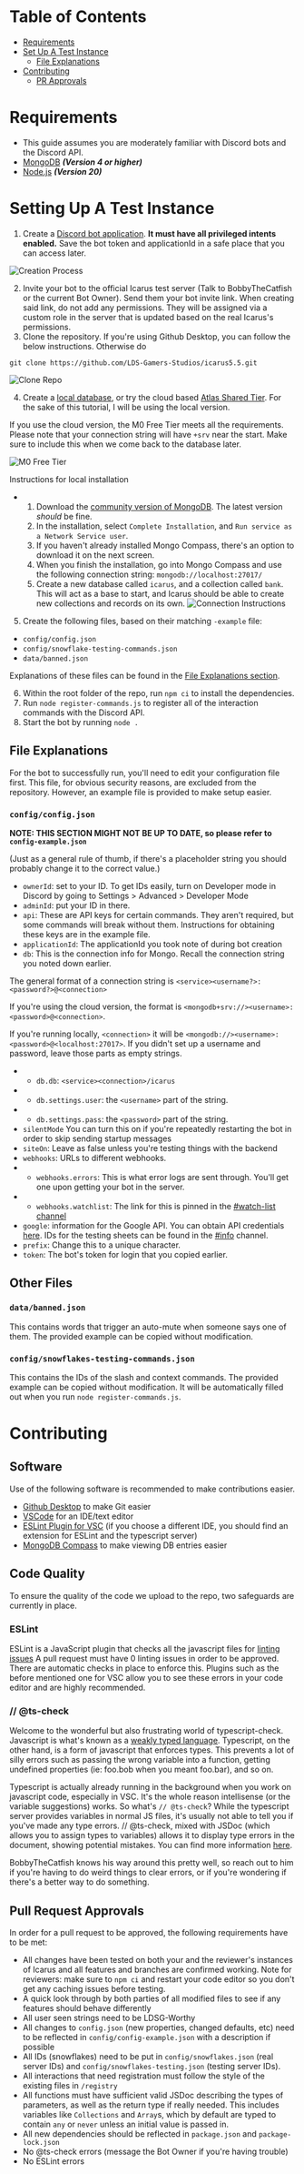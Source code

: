 # Table of Contents
- [Requirements](#requirements)
- [Set Up A Test Instance](#setting-up-a-test-instance)
    - [File Explanations](#file-explanations)
- [Contributing](#contributing)
    - [PR Approvals](#pull-request-approvals)

# Requirements
- This guide assumes you are moderately familiar with Discord bots and the Discord API.
- [MongoDB](https://www.mongodb.com/) ***(Version 4 or higher)***
- [Node.js](https://nodejs.org/en/download) ***(Version 20)***

# Setting Up A Test Instance
1. Create a [Discord bot application](https://discord.com/developers/applications). **It must have all privileged intents enabled.** Save the bot token and applicationId in a safe place that you can access later.

![Creation Process](https://github.com/LDS-Gamers-Studios/icarus5.5/blob/main/docs/createbot.png?raw=true)

2. Invite your bot to the official Icarus test server (Talk to BobbyTheCatfish or the current Bot Owner). Send them your bot invite link. When creating said link, do not add any permissions. They will be assigned via a custom role in the server that is updated based on the real Icarus's permissions. 
3. Clone the repository. If you're using Github Desktop, you can follow the below instructions. Otherwise do
```
git clone https://github.com/LDS-Gamers-Studios/icarus5.5.git
```

![Clone Repo](https://github.com/LDS-Gamers-Studios/icarus5.5/blob/main/docs/clonerepo.png?raw=true)

4. Create a [local database](https://www.mongodb.com/try/download/community), or try the cloud based [Atlas Shared Tier](https://www.mongodb.com/cloud/atlas/register). For the sake of this tutorial, I will be using the local version.

If you use the cloud version, the M0 Free Tier meets all the requirements. Please note that your connection string will have `+srv` near the start. Make sure to include this when we come back to the database later.

![M0 Free Tier](https://github.com/LDS-Gamers-Studios/icarus5.5/blob/main/docs/mzero.png?raw=true)

Instructions for local installation
-   1. Download the [community version of MongoDB](https://www.mongodb.com/try/download/community#:~:text=Package-,Download,-Copy%20link). The latest version *should* be fine.
    2. In the installation, select `Complete Installation`, and `Run service as a Network Service user`.
    3. If you haven't already installed Mongo Compass, there's an option to download it on the next screen.
    4. When you finish the installation, go into Mongo Compass and use the following connection string: `mongodb://localhost:27017/`
    5. Create a new database called `icarus`, and a collection called `bank`. This will act as a base to start, and Icarus should be able to create new collections and records on its own.
    ![Connection Instructions](./docs/mongoconnection.jpg)
5. Create the following files, based on their matching `-example` file:
- `config/config.json`
- `config/snowflake-testing-commands.json`
- `data/banned.json`

Explanations of these files can be found in the [File Explanations section](#file-explanations).

6. Within the root folder of the repo, run `npm ci` to install the dependencies.
7. Run `node register-commands.js` to register all of the interaction commands with the Discord API.
8. Start the bot by running `node .`

## File Explanations
For the bot to successfully run, you'll need to edit your configuration file first. This file, for obvious security reasons, are excluded from the repository. However, an example file is provided to make setup easier.

### `config/config.json`

**NOTE: THIS SECTION MIGHT NOT BE UP TO DATE, so please refer to `config-example.json`**

(Just as a general rule of thumb, if there's a placeholder string you should probably change it to the correct value.)
- `ownerId`: set to your ID. To get IDs easily, turn on Developer mode in Discord by going to Settings > Advanced > Developer Mode
- `adminId`: put your ID in there.
- `api`: These are API keys for certain commands. They aren't required, but some commands will break without them. Instructions for obtaining these keys are in the example file.
- `applicationId`: The applicationId you took note of during bot creation
- `db`: This is the connection info for Mongo. Recall the connection string you noted down earlier.

The general format of a connection string is `<service><username?>:<password?>@<connection>`

If you're using the cloud version, the format is `<mongodb+srv://><username>:<password>@<connection>`.

If you're running locally, `<connection>` it will be `<mongodb://><username>:<password>@<localhost:27017>`. If you didn't set up a username and password, leave those parts as empty strings.
- - `db.db`: `<service><connection>/icarus`
- - `db.settings.user`: the `<username>` part of the string.
- - `db.settings.pass`: the `<password>` part of the string.
- `silentMode` You can turn this on if you're repeatedly restarting the bot in order to skip sending startup messages
- `siteOn`: Leave as false unless you're testing things with the backend
- `webhooks`: URLs to different webhooks.
- - `webhooks.errors`: This is what error logs are sent through. You'll get one upon getting your bot in the server.
- - `webhooks.watchlist`: The link for this is pinned in the [#watch-list channel](https://discord.com/channels/1207046241540640798)
- `google`: information for the Google API. You can obtain API credentials [here](https://console.cloud.google.com/apis/library/sheets.googleapis.com). IDs for the testing sheets can be found in the [#info](https://discord.com/channels/1207041599608061962) channel.
- `prefix`: Change this to a unique character.
- `token`: The bot's token for login that you copied earlier.

## Other Files
### `data/banned.json`
This contains words that trigger an auto-mute when someone says one of them. The provided example can be copied without modification.

### `config/snowflakes-testing-commands.json`
This contains the IDs of the slash and context commands. The provided example can be copied without modification. It will be automatically filled out when you run `node register-commands.js`.

# Contributing

## Software
Use of the following software is recommended to make contributions easier.
- [Github Desktop](https://desktop.github.com/) to make Git easier
- [VSCode](https://code.visualstudio.com/) for an IDE/text editor
- [ESLint Plugin for VSC](https://marketplace.visualstudio.com/items?itemName=dbaeumer.vscode-eslint) (if you choose a different IDE, you should find an extension for ESLint and the typescript server)
- [MongoDB Compass](https://www.mongodb.com/products/tools/compass) to make viewing DB entries easier

## Code Quality
To ensure the quality of the code we upload to the repo, two safeguards are currently in place.

### ESLint
ESLint is a JavaScript plugin that checks all the javascript files for [linting issues](https://stackoverflow.com/a/30339671)
A pull request must have 0 linting issues in order to be approved. There are automatic checks in place to enforce this. Plugins such as the before mentioned one for VSC allow you to see these errors in your code editor and are highly recommended.

### // @ts-check
Welcome to the wonderful but also frustrating world of typescript-check. Javascript is what's known as a [weakly  typed language](https://www.linkedin.com/advice/0/what-difference-between-strongly-weakly-typed-eqwlc#:~:text=Sign%20in-,Last%20updated%20on%20Mar%2019%2C%202024,What%20is%20weak%20typing%3F,-Weak%20typing%20means). Typescript, on the other hand, is a form of javascript that enforces types. This prevents a lot of silly errors such as passing the wrong variable into a function, getting undefined properties (ie: foo.bob when you meant foo.bar), and so on. 

Typescript is actually already running in the background when you work on javascript code, especially in VSC. It's the whole reason intellisense (or the variable suggestions) works. So what's `// @ts-check`? While the typescript server provides variables in normal JS files, it's usually not able to tell you if you've made any type errors. // @ts-check, mixed with JSDoc (which allows you to assign types to variables) allows it to display type errors in the document, showing potential mistakes. You can find more information [here](https://www.typescriptlang.org/docs/handbook/intro-to-js-ts.html).

BobbyTheCatfish knows his way around this pretty well, so reach out to him if you're having to do weird things to clear errors, or if you're wondering if there's a better way to do something.

## Pull Request Approvals
In order for a pull request to be approved, the following requirements have to be met:
- All changes have been tested on both your and the reviewer's instances of Icarus and all features and branches are confirmed working. Note for reviewers: make sure to `npm ci` and restart your code editor so you don't get any caching issues before testing.
- A quick look through by both parties of all modified files to see if any features should behave differently
- All user seen strings need to be LDSG-Worthy
- All changes to `config.json` (new properties, changed defaults, etc) need to be reflected in `config/config-example.json` with a description if possible
- All IDs (snowflakes) need to be put in `config/snowflakes.json` (real server IDs) and `config/snowflakes-testing.json` (testing server IDs).
- All interactions that need registration must follow the style of the existing files in `/registry`
- All functions must have sufficient valid JSDoc describing the types of parameters, as well as the return type if really needed. This includes variables like `Collections` and `Array`s, which by default are typed to contain `any` or `never` unless an initial value is passed in.
- All new dependencies should be reflected in `package.json` and `package-lock.json`
- No @ts-check errors (message the Bot Owner if you're having trouble)
- No ESLint errors
